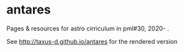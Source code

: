 # antares

Pages & resources for astro cirriculum in pml#30, 2020- .

See http://taxus-d.github.io/antares for the rendered version
